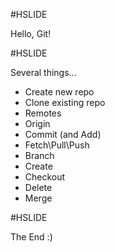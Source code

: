 #HSLIDE

Hello, Git!

#HSLIDE

Several things...
- Create new repo
- Clone existing repo
 - Remotes
 - Origin
- Commit (and Add)
- Fetch\Pull\Push
- Branch
 - Create
 - Checkout
 - Delete
- Merge

#HSLIDE

The End :)